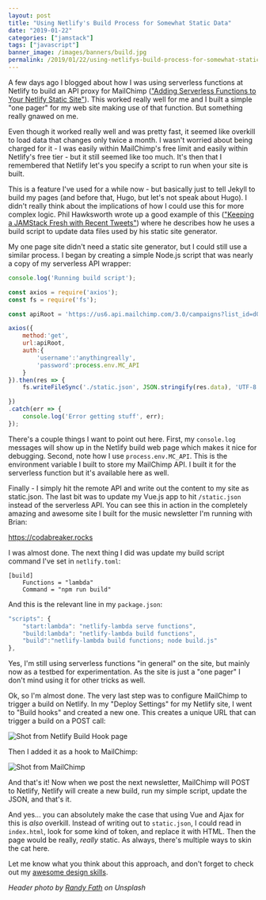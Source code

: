```yaml
---
layout: post
title: "Using Netlify's Build Process for Somewhat Static Data"
date: "2019-01-22"
categories: ["jamstack"]
tags: ["javascript"]
banner_image: /images/banners/build.jpg
permalink: /2019/01/22/using-netlifys-build-process-for-somewhat-static-data
---
```


A few days ago I blogged about how I was using serverless functions at Netlify to build an API proxy for MailChimp (["Adding Serverless Functions to Your Netlify Static Site"](https://www.raymondcamden.com/2019/01/08/adding-serverless-functions-to-your-netlify-static-site)). This worked really well for me and I built a simple "one pager" for my web site making use of that function. But something really gnawed on me.

Even though it worked really well and was pretty fast, it seemed like overkill to load data that changes only twice a month. I wasn't worried about being charged for it - I was easily within MailChimp's free limit and easily within Netlify's free tier - but it still seemed like too much. It's then that I remembered that Netlify let's you specify a script to run when your site is built.

This is a feature I've used for a while now - but basically just to tell Jekyll to build my pages (and before that, Hugo, but let's not speak about Hugo). I didn't really think about the implications of how I could use this for more complex logic. Phil Hawksworth wrote up a good example of this (["Keeping a JAMStack Fresh with Recent Tweets"](https://www.hawksworx.com/blog/keeping-a-jamstack-site-feeling-fresh-with-recent-tweets/)) where he describes how he uses a build script to update data files used by his static site generator.

My one page site didn't need a static site generator, but I could still use a similar process. I began by creating a simple Node.js script that was nearly a copy of my serverless API wrapper:

```js
console.log('Running build script');

const axios = require('axios');
const fs = require('fs');

const apiRoot = 'https://us6.api.mailchimp.com/3.0/campaigns?list_id=d00ad8719a&fields=campaigns.long_archive_url,campaigns.send_time,campaigns.settings.title&status=sent';

axios({
	method:'get', 
	url:apiRoot,
	auth:{
		'username':'anythingreally',
		'password':process.env.MC_API
	}
}).then(res => {
	fs.writeFileSync('./static.json', JSON.stringify(res.data), 'UTF-8');

})
.catch(err => {
	console.log('Error getting stuff', err);
});
```

There's a couple things I want to point out here. First, my `console.log` messages will show up in the Netlify build web page which makes it nice for debugging. Second, note how I use `process.env.MC_API`. This is the environment variable I built to store my MailChimp API. I built it for the serverless function but it's available here as well.

Finally - I simply hit the remote API and write out the content to my site as static.json. The last bit was to update my Vue.js app to hit `/static.json` instead of the serverless API. You can see this in action in the completely amazing and awesome site I built for the music newsletter I'm running with Brian:

<https://codabreaker.rocks>

I was almost done. The next thing I did was update my build script command I've set in `netlify.toml`:

```text
[build]
	Functions = "lambda"
	Command = "npm run build"
```

And this is the relevant line in my `package.json`:

```js
"scripts": {
	"start:lambda": "netlify-lambda serve functions",
	"build:lambda": "netlify-lambda build functions",
	"build":"netlify-lambda build functions; node build.js"
},
```

Yes, I'm still using serverless functions "in general" on the site, but mainly now as a testbed for experimentation. As the site is just a "one pager" I don't mind using it for other tricks as well. 

Ok, so I'm almost done. The very last step was to configure MailChimp to trigger a build on Netlify. In my "Deploy Settings" for my Netlify site, I went to "Build hooks" and created a new one. This creates a unique URL that can trigger a build on a POST call:

<img src="https://static.raymondcamden.com/images/2019/01/nf22.jpg" alt="Shot from Netlify Build Hook page" class="imgborder imgcenter">

Then I added it as a hook to MailChimp:

<img src="https://static.raymondcamden.com/images/2019/01/nf23.jpg" alt="Shot from MailChimp" class="imgborder imgcenter">

And that's it! Now when we post the next newsletter, MailChimp will POST to Netlify, Netlify will create a new build, run my simple script, update the JSON, and that's it.

And yes... you can absolutely make the case that using Vue and Ajax for this is *also* overkill. Instead of writing out to `static.json`, I could read in `index.html`, look for some kind of token, and replace it with HTML. Then the page would be really, *really* static. As always, there's multiple ways to skin the cat here.

Let me know what you think about this approach, and don't forget to check out my [awesome design skills](https://codabreaker.rocks).

<i>Header photo by <a href="https://unsplash.com/photos/ymf4_9Y9S_A?utm_source=unsplash&utm_medium=referral&utm_content=creditCopyText">Randy Fath</a> on Unsplash</i>
